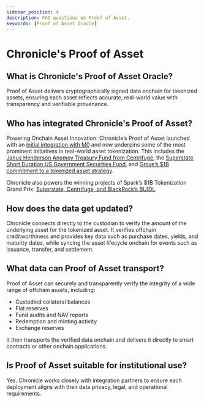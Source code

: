 ```yaml
---
sidebar_position: 4
description: FAQ questions on Proof of Asset.
keywords: [Proof of Asset Oracle]
---
```

# Chronicle's Proof of Asset 
## What is Chronicle's Proof of Asset Oracle?
Proof of Asset delivers cryptographically signed data onchain for tokenized assets, ensuring each asset reflects accurate, real-world value with transparency and verifiable provenance.

## Who has integrated Chronicle's Proof of Asset?
Powering Onchain Asset Innovation: Chronicle’s Proof of Asset launched with an [initial integration with M0](https://chroniclelabs.org/dashboard/vao/m-by-m0) and now underpins some of the most prominent initiatives in real-world asset tokenization. This includes the [Janus Henderson Anemoy Treasury Fund from Centrifuge](https://chroniclelabs.org/dashboard/vao/janus-henderson-anemoy-treasury-fund), the [Superstate Short Duration US Government Securities Fund](https://chroniclelabs.org/dashboard/vao/superstate-ustb), and [Grove’s $1B commitment to a tokenized asset strategy](https://chroniclelabs.org/blog/chronicle-named-exclusive-oracle-partner-to-grove-enabling-a-new-era-of-onchain-credit).

Chronicle also powers the winning projects of Spark’s $1B Tokenization Grand Prix: [Superstate, Centrifuge, and BlackRock’s BUIDL](https://chroniclelabs.org/blog/chronicle-powers-grand-prix-winners-with-innovative-verified-asset-oracle-technology).

## How does the data get updated?

Chronicle connects directly to the custodian to verify the amount of the underlying asset for the tokenized asset. It verifies offchain creditworthiness and provides key data such as purchase dates, yields, and maturity dates, while syncing the asset lifecycle onchain for events such as issuance, transfer, and settlement.

## What data can Proof of Asset transport?

Proof of Asset can securely and transparently verify the integrity of a wide range of offchain assets, including:

   - Custodied collateral balances
   - Fiat reserves
   - Fund audits and NAV reports
   - Redemption and minting activity
   - Exchange reserves

It then transports the verified data onchain and delivers it directly to smart contracts or other onchain applications.

## Is Proof of Asset suitable for institutional use?
Yes. Chronicle works closely with integration partners to ensure each deployment aligns with their data privacy, legal, and operational requirements.